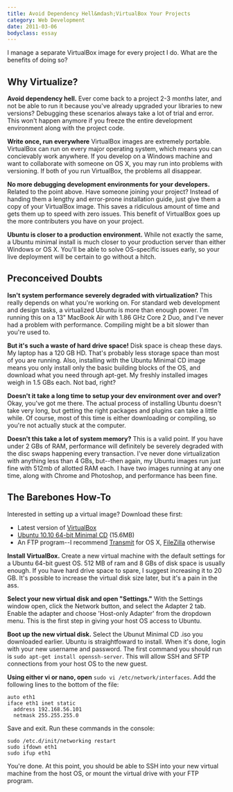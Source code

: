 ```yaml
---
title: Avoid Dependency Hell&mdash;VirtualBox Your Projects
category: Web Development
date: 2011-03-06
bodyclass: essay
---
```


I manage a separate VirtualBox image for every project I do. What are the benefits of doing so?

## Why Virtualize?

**Avoid dependency hell.** Ever come back to a project 2-3 months later, and not be able to run it because you've already upgraded your libraries to new versions? Debugging these scenarios always take a lot of trial and error. This won't happen anymore if you freeze the entire development environment along with the project code.

**Write once, run everywhere** VirtualBox images are extremely portable. VirtualBox can run on every major operating system, which means you can concievably work anywhere. If you develop on a Windows machine and want to collaborate with someone on OS X, you may run into problems with versioning. If both of you run VirtualBox, the problems all disappear. 

**No more debugging development environments for your developers.** Related to the point above. Have someone joining your project? Instead of handing them a lengthy and error-prone installation guide, just give them a copy of your VirtualBox image. This saves a ridiculous amount of time and gets them up to speed with zero issues. This benefit of VirtualBox goes up the more contributers you have on your project.

**Ubuntu is closer to a production environment.** While not exactly the same, a Ubuntu minimal install is much closer to your production server than either Windows or OS X. You'll be able to solve OS-specific issues early, so your live deployment will be certain to go without a hitch.

## Preconceived Doubts

**Isn't system performance severely degraded with virtualization?** This really depends on what you're working on. For standard web development and design tasks, a virtualized Ubuntu is more than enough power. I'm running this on a 13" MacBook Air with 1.86 GHz Core 2 Duo, and I've never had a problem with performance. Compiling might be a bit slower than you're used to.

**But it's such a waste of hard drive space!** Disk space is cheap these days.  My laptop has a 120 GB HD. That's probably less storage space than most of you are running. Also, installing with the Ubuntu Minimal CD image means you only install only the basic building blocks of the OS, and download what you need through apt-get. My freshly installed images weigh in 1.5 GBs each. Not bad, right?

**Doesn't it take a long time to setup your dev environment over and over?** Okay, you've got me there. The actual process of installing Ubuntu doesn't take very long, but getting the right packages and plugins can take a little while. Of course, most of this time is either downloading or compiling, so you're not actually stuck at the computer.

**Doesn't this take a lot of system memory?** This is a valid point. If you have under 2 GBs of RAM, performance will definitely be severely degraded with the disc swaps happening every transaction. I've never done virtualization with anything less than 4 GBs, but--then again, my Ubuntu images run just fine with 512mb of allotted RAM each. I have two images running at any one time, along with Chrome and Photoshop, and performance has been fine.

## The Barebones How-To

Interested in setting up a virtual image? Download these first:

* Latest version of [VirtualBox](http://www.virtualbox.org/wiki/Downloads)
* [Ubuntu 10.10 64-bit Minimal CD](https://help.ubuntu.com/community/Installation/MinimalCD) (15.6MB)
* An FTP program--I recommend [Transmit](http://panic.com/transmit/) for OS X, [FileZilla](http://filezilla-project.org/) otherwise

**Install VirtualBox.** Create a new virtual machine with the default settings for a Ubuntu 64-bit guest OS. 512 MB of ram and 8 GBs of disk space is usually enough. If you have hard drive space to spare, I suggest increasing it to 20 GB. It's possible to increase the virtual disk size later, but it's a pain in the ass.

**Select your new virtual disk and open "Settings."** With the Settings window open, click the Network button, and select the Adapter 2 tab. Enable the adapter and choose 'Host-only Adapter' from the dropdown menu. This is the first step in giving your host OS access to Ubuntu.

**Boot up the new virtual disk.** Select the Ubunut Minimal CD .iso you downloaded earlier. Ubuntu is straightfoward to install. When it's done, login with your new username and password. The first command you should run is `sudo apt-get install openssh-server`. This will allow SSH and SFTP connections from your host OS to the new guest.

**Using either vi or nano, open** `sudo vi /etc/network/interfaces`. Add the following lines to the bottom of the file:

    auto eth1
    iface eth1 inet static
      address 192.168.56.101
      netmask 255.255.255.0

Save and exit. Run these commands in the console:

    sudo /etc.d/init/networking restart
    sudo ifdown eth1
    sudo ifup eth1

You're done. At this point, you should be able to SSH into your new virtual machine from the host OS, or mount the virtual drive with your FTP program.
